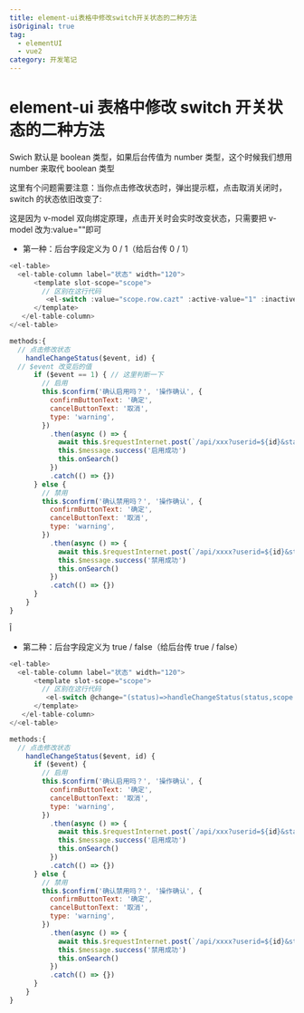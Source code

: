 ```yaml
---
title: element-ui表格中修改switch开关状态的二种方法
isOriginal: true
tag:
  - elementUI
  - vue2
category: 开发笔记
---
```


# element-ui 表格中修改 switch 开关状态的二种方法

Swich 默认是 boolean 类型，如果后台传值为 number 类型，这个时候我们想用 number 来取代 boolean 类型

这里有个问题需要注意：当你点击修改状态时，弹出提示框，点击取消关闭时，switch 的状态依旧改变了:

<CodePen
  link="https://codepen.io/zhangfanhang/pen/NWYLEJK"
  :theme="$isDarkMode? 'dark': 'light'"
/>

这是因为 v-model 双向绑定原理，点击开关时会实时改变状态，只需要把 v-model 改为:value=""即可

- 第一种：后台字段定义为 0 / 1（给后台传 0 / 1）

```js
<el-table>
  <el-table-column label="状态" width="120">
      <template slot-scope="scope">
        // 区别在这行代码
         <el-switch :value="scope.row.cazt" :active-value="1" :inactive-value="0" @change="handleChangeStatus($event,scope.row.id)"></el-switch>
      </template>
   </el-table-column>
</<el-table>

methods:{
  // 点击修改状态
    handleChangeStatus($event, id) {
  // $event 改变后的值
      if ($event == 1) { // 这里判断一下
        // 启用
        this.$confirm('确认启用吗？', '操作确认', {
          confirmButtonText: '确定',
          cancelButtonText: '取消',
          type: 'warning',
        })
          .then(async () => {
            await this.$requestInternet.post(`/api/xxx?userid=${id}&status=${$event}`)
            this.$message.success('启用成功')
            this.onSearch()
          })
          .catch(() => {})
      } else {
        // 禁用
        this.$confirm('确认禁用吗？', '操作确认', {
          confirmButtonText: '确定',
          cancelButtonText: '取消',
          type: 'warning',
        })
          .then(async () => {
            await this.$requestInternet.post(`/api/xxxx?userid=${id}&status=${$event}`)               IW
            this.$message.success('禁用成功')
            this.onSearch()
          })
          .catch(() => {})
      }
    }
}
```

Î

- 第二种：后台字段定义为 true / false（给后台传 true / false）

```js
<el-table>
  <el-table-column label="状态" width="120">
      <template slot-scope="scope">
        // 区别在这行代码
         <el-switch @change="(status)=>handleChangeStatus(status,scope.row.id)" :value="scope.row.status"></el-switch>
      </template>
   </el-table-column>
</<el-table>

methods:{
  // 点击修改状态
    handleChangeStatus($event, id) {
      if ($event) {
        // 启用
        this.$confirm('确认启用吗？', '操作确认', {
          confirmButtonText: '确定',
          cancelButtonText: '取消',
          type: 'warning',
        })
          .then(async () => {
            await this.$requestInternet.post(`/api/xxx?userid=${id}&status=${$event}`)
            this.$message.success('启用成功')
            this.onSearch()
          })
          .catch(() => {})
      } else {
        // 禁用
        this.$confirm('确认禁用吗？', '操作确认', {
          confirmButtonText: '确定',
          cancelButtonText: '取消',
          type: 'warning',
        })
          .then(async () => {
            await this.$requestInternet.post(`/api/xxxx?userid=${id}&status=${$event}`)
            this.$message.success('禁用成功')
            this.onSearch()
          })
          .catch(() => {})
      }
    }
}
```
